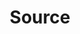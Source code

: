---
layout: redoc_page
title: 'Source'
categories: api_docs
swagger: ../api_docs/Source.yml
permalink: ../pages/api_explorer/Source
ghPagesSiteName: /cloudv2-docs-site
---